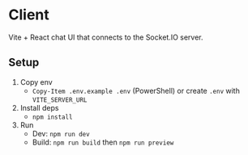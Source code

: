 # Client

Vite + React chat UI that connects to the Socket.IO server.

## Setup

1. Copy env
   - `Copy-Item .env.example .env` (PowerShell) or create `.env` with `VITE_SERVER_URL`
2. Install deps
   - `npm install`
3. Run
   - Dev: `npm run dev`
   - Build: `npm run build` then `npm run preview`

